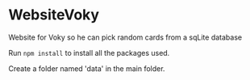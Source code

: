 # WebsiteVoky
Website for Voky so he can pick random cards from a sqLite database

Run `npm install` to install all the packages used.

Create a folder named 'data' in the main folder.
